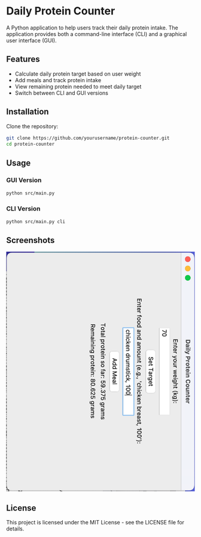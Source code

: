# Daily Protein Counter

A Python application to help users track their daily protein intake. The application provides both a command-line interface (CLI) and a graphical user interface (GUI).

## Features
- Calculate daily protein target based on user weight
- Add meals and track protein intake
- View remaining protein needed to meet daily target
- Switch between CLI and GUI versions

## Installation
Clone the repository:
```bash
git clone https://github.com/yourusername/protein-counter.git
cd protein-counter 
```

## Usage

### GUI Version
```bash
python src/main.py
```

### CLI Version
```bash
python src/main.py cli
```

## Screenshots
![GUI](screenshots/daily-protein-counter-screenshot-gui-1.png)

## License
This project is licensed under the MIT License - see the LICENSE file for details.
